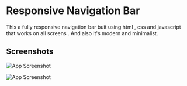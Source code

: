 
# Responsive Navigation Bar

This a fully responsive navigation bar buit using html , css and javascript that works on all screens . And also it's modern and minimalist.


## Screenshots

![App Screenshot](https://via.placeholder.com/468x300?text=App+Screenshot+Here)

![App Screenshot](https://via.placeholder.com/468x300?text=App+Screenshot+Here)

